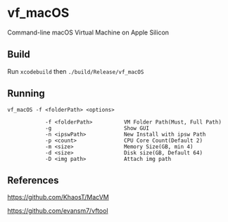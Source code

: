 #  vf_macOS
Command-line macOS Virtual Machine on Apple Silicon

## Build

Run `xcodebuild` then `./build/Release/vf_macOS`

## Running

~~~
vf_macOS -f <folderPath> <options>

            -f <folderPath>          VM Folder Path(Must, Full Path)
            -g                       Show GUI
            -n <ipswPath>            New Install with ipsw Path
            -p <count>               CPU Core Count(Default 2)
            -m <size>                Memory Size(GB, min 4)
            -d <size>                Disk size(GB, Default 64)
            -D <img path>            Attach img path
~~~

## References
https://github.com/KhaosT/MacVM

https://github.com/evansm7/vftool
